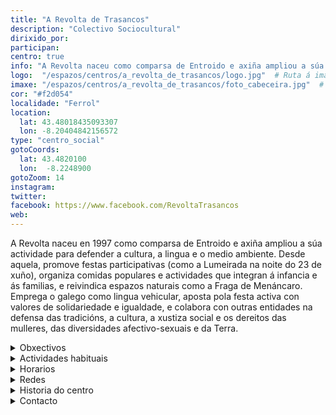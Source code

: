 ```yaml
---
title: "A Revolta de Trasancos"
description: "Colectivo Sociocultural"
dirixido_por: 
participan:
centro: true
info: "A Revolta naceu como comparsa de Entroido e axiña ampliou a súa actividade para defender a cultura, a lingua e o medio ambiente. Emprega o galego como lingua vehicular, aposta pola festa activa con valores de solidariedade e igualdade, e colabora con outras entidades na defensa das tradicións, a cultura, a xustiza social e os dereitos das mulleres, das diversidades afectivo-sexuais e da Terra."
logo:  "/espazos/centros/a_revolta_de_trasancos/logo.jpg"  # Ruta á imaxe do logo
imaxe: "/espazos/centros/a_revolta_de_trasancos/foto_cabeceira.jpg"  # Ruta á imaxe de fondo
cor: "#f2d054"
localidade: "Ferrol"
location:
  lat: 43.48018435093307
  lon: -8.20404842156572
type: "centro_social"
gotoCoords:
  lat: 43.4820100
  lon:  -8.2248900
gotoZoom: 14
instagram:
twitter:
facebook: https://www.facebook.com/RevoltaTrasancos
web:
---
```

A Revolta naceu en 1997 como comparsa de Entroido e axiña ampliou a súa actividade para defender a cultura, a lingua e o medio ambiente. Desde aquela, promove festas participativas (como a Lumeirada na noite do 23 de xuño), organiza comidas populares e actividades que integran á infancia e ás familias, e reivindica espazos naturais como a Fraga de Menáncaro. Emprega o galego como lingua vehicular, aposta pola festa activa con valores de solidariedade e igualdade, e colabora con outras entidades na defensa das tradicións, a cultura, a xustiza social e os dereitos das mulleres, das diversidades afectivo-sexuais e da Terra.

<details>
  <summary>Obxectivos</summary>
  <ul>
    <li>Obxectivo 1</li>
    <li>Obxectivo 2</li>
    <li>Obxectivo 3</li>
  </ul>
</details>

<details>
  <summary>Actividades habituais</summary>
  <p>No Centro Social organizamos unha ampla variedade de actividades:</p>
  <ul>
    <li>Talleres</li>
    <li>Charlas</li>
    <li>Proxeccións</li>
    <li>Xuntanzas</li>
  </ul>
</details>

<details>
  <summary>Horarios</summary>
  <p>Os horarios habituais do centro son os seguintes:</p>
  <ul>
    <li><strong>Luns a venres:</strong> 16:00 - 21:00.</li>
    <li><strong>Sábados:</strong> 10:00 - 14:00 e 16:00 - 20:00.</li>
    <li><strong>Domingos:</strong> Pechado, excepto para eventos programados.</li>
  </ul>
</details>

<details>
  <summary>Redes</summary>
  <p>Coñécenos a través de:</p>
  <ul>
    <li>Instragram</li>
    <li>Twiter/X</li>
    <li>Facebook</li>
    <li>Bluesky</li>
  </ul>
</details>

<details>
  <summary>Historia do centro</summary>
  <p></p>
</details>

<details>
  <summary>Contacto</summary>
  <p>Podes contactar connosco a través de:</p>
  <ul>
    <li>Email: contacto@email.com</li>
    <li>Teléfono: 111 111 111</li>
    <li>Enderezo: - </li>
  </ul>
</details>
